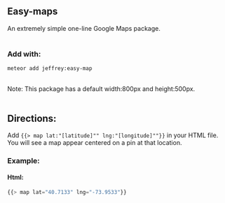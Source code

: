 ## Easy-maps
An extremely simple one-line Google Maps package. <br><br>
### Add with:
```
meteor add jeffrey:easy-map
```
<br>
Note: This package has a default width:800px and height:500px.
<br><br>

## Directions:
Add
```{{> map lat:"[latitude]"" lng:"[longitude]""}}``` in your HTML file. You will see a map appear centered on a pin at that location.

### Example:
#### Html:
```javascript
{{> map lat="40.7133" lng="-73.9533"}}
```
